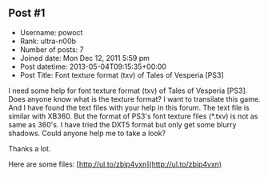 ## Post #1
- Username: powoct
- Rank: ultra-n00b
- Number of posts: 7
- Joined date: Mon Dec 12, 2011 5:59 pm
- Post datetime: 2013-05-04T09:15:35+00:00
- Post Title: Font texture format (txv) of Tales of Vesperia [PS3]

I need some help for font texture format (txv) of Tales of Vesperia [PS3]. Does anyone know what is the texture format? I want to transilate this game. And I have found the text files with your help in this forum. The text file is similar with XB360. But the format of PS3's font texture files (*.txv) is not as same as 360's. I have tried the DXT5 format but only get some blurry shadows. Could anyone help me to take a look?

Thanks a lot. 

Here are some files: [http://ul.to/zbip4vxn](http://ul.to/zbip4vxn)
